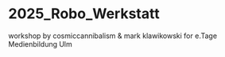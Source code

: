 # 2025_Robo_Werkstatt
workshop by cosmiccannibalism &amp; mark klawikowski for e.Tage Medienbildung Ulm
